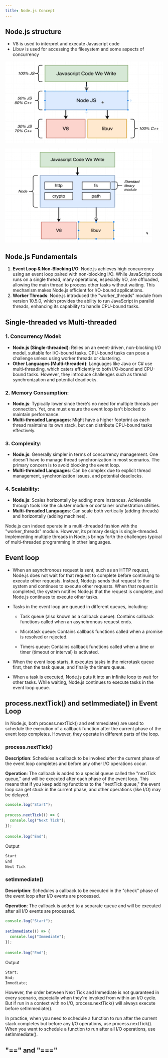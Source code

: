 ```yaml
---
title: Node.js Concept
---
```


## Node.js structure

- V8 is used to interpret and execute Javascript code
- Libuv is used for accessing the filesystem and some aspects of concurrency

![Image](https://raw.githubusercontent.com/quankori/quankori.github.io/master/src/images/programming/3.PNG)

![Image](https://raw.githubusercontent.com/quankori/quankori.github.io/master/src/images/programming/4.PNG)

## Node.js Fundamentals

1. **Event Loop & Non-Blocking I/O**: Node.js achieves high concurrency using an event loop paired with non-blocking I/O. While JavaScript code runs on a single thread, many operations, especially I/O, are offloaded, allowing the main thread to process other tasks without waiting. This mechanism makes Node.js efficient for I/O-bound applications.
2. **Worker Threads**: Node.js introduced the "worker_threads" module from version 10.5.0, which provides the ability to run JavaScript in parallel threads, enhancing its capability to handle CPU-bound tasks.

## Single-threaded vs Multi-threaded

### 1. Concurrency Model:

- **Node.js (Single-threaded)**: Relies on an event-driven, non-blocking I/O model, suitable for I/O-bound tasks. CPU-bound tasks can pose a challenge unless using worker threads or clustering.
- **Other Languages (Multi-threaded)**: Languages like Java or C# use multi-threading, which caters efficiently to both I/O-bound and CPU-bound tasks. However, they introduce challenges such as thread synchronization and potential deadlocks.

### 2. Memory Consumption:

- **Node.js**: Typically lower since there's no need for multiple threads per connection. Yet, one must ensure the event loop isn't blocked to maintain performance.
- **Multi-threaded Languages**: Might have a higher footprint as each thread maintains its own stack, but can distribute CPU-bound tasks effectively.

### 3. Complexity:

- **Node.js**: Generally simpler in terms of concurrency management. One doesn't have to manage thread synchronization in most scenarios. The primary concern is to avoid blocking the event loop.
- **Multi-threaded Languages**: Can be complex due to explicit thread management, synchronization issues, and potential deadlocks.

### 4. Scalability:

- **Node.js**: Scales horizontally by adding more instances. Achievable through tools like the cluster module or container orchestration utilities.
- **Multi-threaded Languages**: Can scale both vertically (adding threads) and horizontally (adding machines).

Node.js can indeed operate in a multi-threaded fashion with the "worker_threads" module. However, its primary design is single-threaded. Implementing multiple threads in Node.js brings forth the challenges typical of multi-threaded programming in other languages.

## Event loop

- When an asynchronous request is sent, such as an HTTP request, Node.js does not wait for that request to complete before continuing to execute other requests. Instead, Node.js sends that request to the system and continues to execute other requests. When that request is completed, the system notifies Node.js that the request is complete, and Node.js continues to execute other tasks.

- Tasks in the event loop are queued in different queues, including:

  - Task queue (also known as a callback queue): Contains callback functions called when an asynchronous request ends.

  - Microtask queue: Contains callback functions called when a promise is resolved or rejected.

  - Timers queue: Contains callback functions called when a time or timer (timeout or interval) is activated.

- When the event loop starts, it executes tasks in the microtask queue first, then the task queue, and finally the timers queue.

- When a task is executed, Node.js puts it into an infinite loop to wait for other tasks. While waiting, Node.js continues to execute tasks in the event loop queue.

## process.nextTick() and setImmediate() in Event Loop

In Node.js, both process.nextTick() and setImmediate() are used to schedule the execution of a callback function after the current phase of the event loop completes. However, they operate in different parts of the loop.

### process.nextTick()

**Description**: Schedules a callback to be invoked after the current phase of the event loop completes and before any other I/O operations occur.

**Operation**: The callback is added to a special queue called the "nextTick queue," and will be executed after each phase of the event loop. This means that if you keep adding functions to the "nextTick queue," the event loop can get stuck in the current phase, and other operations (like I/O) may be delayed.

```js
console.log("Start");

process.nextTick(() => {
  console.log("Next Tick");
});

console.log("End");
```

Output

```js
Start
End
Next Tick
```

### setImmediate()

**Description**: Schedules a callback to be executed in the "check" phase of the event loop after I/O events are processed.

**Operation**: The callback is added to a separate queue and will be executed after all I/O events are processed.

```js
console.log("Start");

setImmediate(() => {
  console.log("Immediate");
});

console.log("End");
```

Output

```js
Start;
End;
Immediate;
```

However, the order between Next Tick and Immediate is not guaranteed in every scenario, especially when they're invoked from within an I/O cycle. But if run in a context with no I/O, process.nextTick() will always execute before setImmediate().

In practice, when you need to schedule a function to run after the current stack completes but before any I/O operations, use process.nextTick(). When you want to schedule a function to run after all I/O operations, use setImmediate().

## "==" and "==="